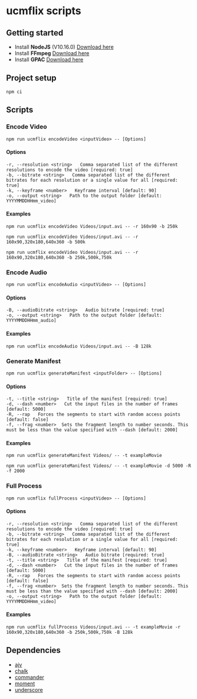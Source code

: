 # ucmflix scripts

## Getting started

- Install **NodeJS** (V10.16.0) [Download here](https://nodejs.org/es/download/)
- Install **FFmpeg** [Download here](https://www.ffmpeg.org/download.html)
- Install **GPAC** [Download here](https://gpac.wp.imt.fr/downloads/gpac-nightly-builds/)

## Project setup
```
npm ci
```

## Scripts

### Encode Video

```
npm run ucmflix encodeVideo <inputVideo> -- [Options]
```

#### Options

```
-r, --resolution <string>   Comma separated list of the different resolutions to encode the video [required: true]
-b, --bitrate <string>   Comma separated list of the different bitrates for each resolution or a single value for all [required: true]
-k, --keyframe <number>   Keyframe interval [default: 90]
-o, --output <string>   Path to the output folder [default: YYYYMMDDHHmm_video]
```
#### Examples

```
npm run ucmflix encodeVideo Videos/input.avi -- -r 160x90 -b 250k
```

```
npm run ucmflix encodeVideo Videos/input.avi -- -r 160x90,320x180,640x360 -b 500k
```

```
npm run ucmflix encodeVideo Videos/input.avi -- -r 160x90,320x180,640x360 -b 250k,500k,750k
```

### Encode Audio

```
npm run ucmflix encodeAudio <inputVideo> -- [Options]
```

#### Options

```
-B, --audioBitrate <string>   Audio bitrate [required: true]
-o, --output <string>   Path to the output folder [default: YYYYMMDDHHmm_audio]
```

#### Examples

```
npm run ucmflix encodeAudio Videos/input.avi -- -B 128k
```

### Generate Manifest

```
npm run ucmflix generateManifest <inputFolder> -- [Options]
```

#### Options

```
-t, --title <string>   Title of the manifest [required: true]
-d, --dash <number>   Cut the input files in the number of frames [default: 5000]
-R, --rap   Forces the segments to start with random access points [default: false]
-f, --frag <number>  Sets the fragment length to number seconds. This must be less than the value specified with --dash [default: 2000]
```

#### Examples

```
npm run ucmflix generateManifest Videos/ -- -t exampleMovie
```

```
npm run ucmflix generateManifest Videos/ -- -t exampleMovie -d 5000 -R -f 2000
```

### Full Process
```
npm run ucmflix fullProcess <inputVideo> -- [Options]
```

#### Options

```
-r, --resolution <string>   Comma separated list of the different resolutions to encode the video [required: true]
-b, --bitrate <string>   Comma separated list of the different bitrates for each resolution or a single value for all [required: true]
-k, --keyframe <number>   Keyframe interval [default: 90]
-B, --audioBitrate <string>   Audio bitrate [required: true]
-t, --title <string>   Title of the manifest [required: true]
-d, --dash <number>   Cut the input files in the number of frames [default: 5000]
-R, --rap   Forces the segments to start with random access points [default: false]
-f, --frag <number>  Sets the fragment length to number seconds. This must be less than the value specified with --dash [default: 2000]
-o, --output <string>   Path to the output folder [default: YYYYMMDDHHmm_video]
```

#### Examples

```
npm run ucmflix fullProcess Videos/input.avi -- -t exampleMovie -r 160x90,320x180,640x360 -b 250k,500k,750k -B 128k
```

## Dependencies

- [ajv](https://github.com/epoberezkin/ajv)
- [chalk](https://github.com/chalk/chalk)
- [commander](https://github.com/tj/commander.js)
- [moment](https://github.com/moment/moment)
- [underscore](https://github.com/jashkenas/underscore)